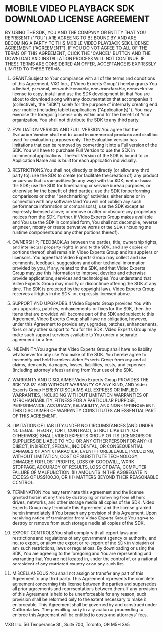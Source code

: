 # MOBILE VIDEO PLAYBACK SDK DOWNLOAD LICENSE AGREEMENT

BY USING THE SDK, YOU AND THE COMPANY OR ENTITY THAT YOU REPRESENT ("YOU") ARE AGREEING TO BE BOUND BY AND ARE BECOMING A PARTY TO THIS MOBILE VIDEO PLAYBACK SDK LICENSE AGREEMENT ("AGREEMENT"). IF YOU DO NOT AGREE TO ALL OF THE TERMS OF THIS AGREEMENT, CLICK THE "CANCEL" BUTTON AND THE DOWNLOAD AND INSTALLATION PROCESS WILL NOT CONTINUE. IF THESE TERMS ARE CONSIDERED AN OFFER, ACCEPTANCE IS EXPRESSLY LIMITED TO THESE TERMS.

1.	GRANT.Subject to Your compliance with all of the terms and conditions of this Agreement, VXG Inc., ("Video Experts Group") hereby grants You a limited, personal, non-sublicensable, non-transferable, nonexclusive license to copy, install and use the SDK development kit that You are about to download along with any documentation that accompanies it (collectively, the "SDK") solely for the purpose of internally creating end user mobile (including tablet) applications ("Application(s)"). You may exercise the foregoing license only within and for the benefit of Your organization. You shall not distribute the SDK to any third party.

2.	EVALUATION VERSION AND FULL VERSION.You agree that the Evaluaton Version shall not be used in commercial products and shall be used for evaluation purposes only. The Evaluation version has limitations that can be removed by converting it into a Full version of the SDK. You will have to purchase Full Version to use the SDK in commecrial applications. The Full Version of the SDK is bound to an Application Name and is built for each application individually.

3.	RESTRICTIONS.You shall not, directly or indirectly (or allow any third party to): use the SDK to create (or facilitate the creation of) any product or service that is competitive (in any way) with the SDK; rent or lease the SDK; use the SDK for timesharing or service bureau purposes, or otherwise for the benefit of third parties; use the SDK for performing comparisons or other "benchmarking" activities, either alone or in connection with any software (and You will not publish any such performance information or comparisons); use the SDK except as expressly licensed above; or remove or alter or obscure any proprietary notices from the SDK. Further, if Video Experts Group makes available and You use the SDK in compiled form, You shall not decompile, reverse engineer, modify or create derivative works of the SDK (including the runtime components and any other portions thereof).

4.	OWNERSHIP; FEEDBACK.As between the parties, title, ownership rights, and intellectual property rights in and to the SDK, and any copies or portions thereof, shall remain in Video Experts Group and its suppliers or licensors. You agree that Video Experts Group may collect and use comments, feedback, suggestions and other technical information provided by you, if any, related to the SDK, and that Video Experts Group may use this information to improve, develop and otherwise provide applications, services and technologies. You understand that Video Experts Group may modify or discontinue offering the SDK at any time. The SDK is protected by the copyright laws. Video Experts Group reserves all rights in the SDK not expressly licensed above.

5.	SUPPORT AND UPGRADES.If Video Experts Group provides You with any upgrades, patches, enhancements, or fixes for the SDK, then the items that are provided will become part of the SDK and subject to this Agreement. Video Experts Group shall have no obligation, however, under this Agreement to provide any upgrades, patches, enhancements, fixes or any other support to You for the SDK. Video Experts Group may make such support services available to You under a separate agreement for a fee.

6.	INDEMNITY.You agree that Video Experts Group shall have no liability whatsoever for any use You make of the SDK. You hereby agree to indemnify and hold harmless Video Experts Group from any and all claims, demands, damages, losses, liabilities, costs, and expenses (including attorney's fees) arising from Your use of the SDK.

7.	WARRANTY AND DISCLAIMER.Video Experts Group PROVIDES THE SDK "AS IS" AND WITHOUT WARRANTY OF ANY KIND, AND Video Experts Group HEREBY DISCLAIMS ALL EXPRESS OR IMPLIED WARRANTIES, INCLUDING WITHOUT LIMITATION WARRANTIES OF MERCHANTABILITY, FITNESS FOR A PARTICULAR PURPOSE, PERFORMANCE, ACCURACY, RELIABILITY, AND NON-INFRINGEMENT. THIS DISCLAIMER OF WARRANTY CONSTITUTES AN ESSENTIAL PART OF THIS AGREEMENT.

8.	LIMITATION OF LIABILITY.UNDER NO CIRCUMSTANCES (AND UNDER NO LEGAL THEORY, TORT, CONTRACT, STRICT LIABILITY, OR OTHERWISE) SHALL VIDEO EXPERTS GROUP OR ITS LICENSORS OR SUPPLIERS BE LIABLE TO YOU OR ANY OTHER PERSON FOR ANY: (I) DIRECT, INDIRECT, SPECIAL, INCIDENTAL, OR CONSEQUENTIAL DAMAGES OF ANY CHARACTER, EVEN IF FORESEEABLE, INCLUDING, WITHOUT LIMITATION, COST OF SUBSTITUTE TECHNOLOGY, DAMAGES FOR LOST PROFITS, LOSS OF GOODWILL, WORK STOPPAGE, ACCURACY OF RESULTS, LOSS OF DATA, COMPUTER FAILURE OR MALFUNCTION, (II) AMOUNTS IN THE AGGREGATE IN EXCESS OF US$100.00, OR (III) MATTERS BEYOND THEIR REASONABLE CONTROL.

9.	TERMINATION.You may terminate this Agreement and the license granted herein at any time by destroying or removing from all hard drives, networks, and other storage media all copies of the SDK. Video Experts Group may terminate this Agreement and the license granted herein immediately if You breach any provision of this Agreement. Upon receiving notice of termination from Video Experts Group You agree to destroy or remove from such storage media all copies of the SDK.

10.	EXPORT CONTROLS.You shall comply with all export laws and restrictions and regulations of any government agency or authority, and not to export, or allow the export or re-export of the SDK in violation of any such restrictions, laws or regulations. By downloading or using the SDK, You are agreeing to the foregoing and You are representing and warranting that You are not located in, under the control of, or a national or resident of any restricted country or on any such list.

11.	MISCELLANEOUS.You shall not assign or transfer any part of this Agreement to any third party. This Agreement represents the complete agreement concerning this license between the parties and supersedes all prior agreements and representations between them. If any provision of this Agreement is held to be unenforceable for any reason, such provision shall be reformed only to the extent necessary to make it enforceable. This Agreement shall be governed by and construed under California law. The prevailing party in any action or proceeding to enforce this Agreement will be entitled to costs and attorneys' fees.

VXG Inc.
56 Temperance St., Suite 700,
Toronto, ON M5H 3V5
